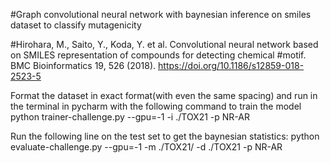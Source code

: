 #Graph convolutional neural network with baynesian inference on smiles dataset to classify mutagenicity

#Hirohara, M., Saito, Y., Koda, Y. et al. Convolutional neural network based on SMILES representation of compounds for detecting chemical #motif. BMC Bioinformatics 19, 526 (2018). https://doi.org/10.1186/s12859-018-2523-5

Format the dataset in exact format(with even the same spacing)
and run in the terminal in pycharm with the following command to train the model
python trainer-challenge.py --gpu=-1 -i ./TOX21  -p NR-AR

Run the following line on the test set to get the baynesian statistics:
python evaluate-challenge.py --gpu=-1 -m ./TOX21/ -d ./TOX21 -p NR-AR

